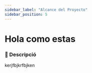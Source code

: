 ```yaml
---
sidebar_label: "Alcance del Proyecto"
sidebar_position: 5
---
```


# Hola como estas

### 🌟 Descripció

kerjfbjkrfbjken



